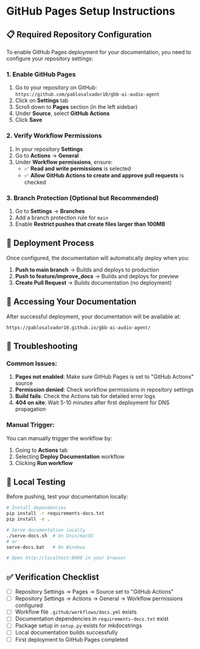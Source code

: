 # GitHub Pages Setup Instructions

## 📋 Required Repository Configuration

To enable GitHub Pages deployment for your documentation, you need to configure your repository settings:

### 1. Enable GitHub Pages

1. Go to your repository on GitHub: `https://github.com/pablosalvador10/gbb-ai-audio-agent`
2. Click on **Settings** tab
3. Scroll down to **Pages** section (in the left sidebar)
4. Under **Source**, select **GitHub Actions**
5. Click **Save**

### 2. Verify Workflow Permissions

1. In your repository **Settings**
2. Go to **Actions** → **General**
3. Under **Workflow permissions**, ensure:
   - ✅ **Read and write permissions** is selected
   - ✅ **Allow GitHub Actions to create and approve pull requests** is checked

### 3. Branch Protection (Optional but Recommended)

1. Go to **Settings** → **Branches**
2. Add a branch protection rule for `main`
3. Enable **Restrict pushes that create files larger than 100MB**

## 🚀 Deployment Process

Once configured, the documentation will automatically deploy when you:

1. **Push to main branch** → Builds and deploys to production
2. **Push to feature/improve_docs** → Builds and deploys for preview
3. **Create Pull Request** → Builds documentation (no deployment)

## 📖 Accessing Your Documentation

After successful deployment, your documentation will be available at:

```
https://pablosalvador10.github.io/gbb-ai-audio-agent/
```

## 🔧 Troubleshooting

### Common Issues:

1. **Pages not enabled**: Make sure GitHub Pages is set to "GitHub Actions" source
2. **Permission denied**: Check workflow permissions in repository settings
3. **Build fails**: Check the Actions tab for detailed error logs
4. **404 on site**: Wait 5-10 minutes after first deployment for DNS propagation

### Manual Trigger:

You can manually trigger the workflow by:
1. Going to **Actions** tab
2. Selecting **Deploy Documentation** workflow
3. Clicking **Run workflow**

## 📱 Local Testing

Before pushing, test your documentation locally:

```bash
# Install dependencies
pip install -r requirements-docs.txt
pip install -e .

# Serve documentation locally
./serve-docs.sh  # On Unix/macOS
# or
serve-docs.bat   # On Windows

# Open http://localhost:8000 in your browser
```

## ✅ Verification Checklist

- [ ] Repository Settings → Pages → Source set to "GitHub Actions"
- [ ] Repository Settings → Actions → General → Workflow permissions configured
- [ ] Workflow file `.github/workflows/docs.yml` exists
- [ ] Documentation dependencies in `requirements-docs.txt` exist
- [ ] Package setup in `setup.py` exists for mkdocstrings
- [ ] Local documentation builds successfully
- [ ] First deployment to GitHub Pages completed
